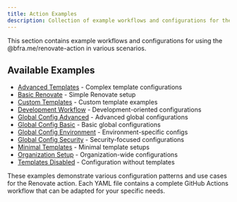 ```yaml
---
title: Action Examples
description: Collection of example workflows and configurations for the Renovate action
---
```


This section contains example workflows and configurations for using the @bfra.me/renovate-action in various scenarios.

## Available Examples

- [Advanced Templates](/examples/advanced-templates.yaml) - Complex template configurations
- [Basic Renovate](/examples/basic-renovate.yaml) - Simple Renovate setup
- [Custom Templates](/examples/custom-templates.yaml) - Custom template examples
- [Development Workflow](/examples/development-workflow.yaml) - Development-oriented configurations
- [Global Config Advanced](/examples/global-config-advanced.yaml) - Advanced global configurations
- [Global Config Basic](/examples/global-config-basic.yaml) - Basic global configurations
- [Global Config Environment](/examples/global-config-environment.yaml) - Environment-specific configs
- [Global Config Security](/examples/global-config-security.yaml) - Security-focused configurations
- [Minimal Templates](/examples/minimal-templates.yaml) - Minimal template setups
- [Organization Setup](/examples/organization-setup.yaml) - Organization-wide configurations
- [Templates Disabled](/examples/templates-disabled.yaml) - Configuration without templates

These examples demonstrate various configuration patterns and use cases for the Renovate action. Each YAML file contains a complete GitHub Actions workflow that can be adapted for your specific needs.
